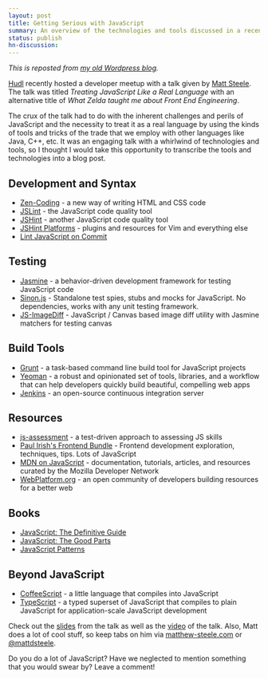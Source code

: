 ```yaml
---
layout: post
title: Getting Serious with JavaScript
summary: An overview of the technologies and tools discussed in a recent developer meetup in Lincoln, NE
status: publish
hn-discussion:
---
```


*This is reposted from [my old Wordpress blog](http://joshbranchaud.wordpress.com/2012/12/08/getting-serious-with-javascript/).*

[Hudl](http://www.hudl.com/) recently hosted a developer meetup with a talk
given by [Matt Steele](http://matthewsteele.wordpress.com/). The talk was
titled *Treating JavaScript Like a Real Language* with an alternative title of
*What Zelda taught me about Front End Engineering*.

The crux of the talk had to do with the inherent challenges and perils of
JavaScript and the necessity to treat it as a real language by using the kinds
of tools and tricks of the trade that we employ with other languages like Java,
C++, etc. It was an engaging talk with a whirlwind of technologies and tools,
so I thought I would take this opportunity to transcribe the tools and 
technologies into a blog post.

Development and Syntax
----------------------

- [Zen-Coding](http://code.google.com/p/zen-coding/) - a new way of writing
HTML and CSS code
- [JSLint](http://www.jslint.com/) - the JavaScript code quality tool
- [JSHint](http://www.jshint.com/) - another JavaScript code quality tool
- [JSHint Platforms](http://www.jshint.com/platforms/) - plugins and resources
for Vim and everything else
- [Lint JavaScript on Commit](http://nicknisi.com/blog/blog/2012/11/12/lint-javascript-on-commit/)

Testing
-------

- [Jasmine](http://pivotal.github.com/jasmine/) -
a behavior-driven development framework for testing JavaScript code
- [Sinon.js](http://sinonjs.org/) - Standalone test spies, stubs and mocks
for JavaScript. No dependencies, works with any unit testing framework.
- [JS-ImageDiff](https://github.com/HumbleSoftware/js-imagediff) - 
JavaScript / Canvas based image diff utility with Jasmine matchers for testing
canvas

Build Tools
-----------

- [Grunt](http://gruntjs.com/) - a task-based command line build tool for
JavaScript projects
- [Yeoman](http://yeoman.io/) - a robust and opinionated set of tools,
libraries, and a workflow that can help developers quickly build beautiful,
compelling web apps
- [Jenkins](http://jenkins-ci.org/) - an open-source continuous integration
server

Resources
---------

- [js-assessment](https://github.com/rmurphey/js-assessment) - 
a test-driven approach to assessing JS skills
- [Paul Irish's Frontend Bundle](http://www.google.com/reader/bundle/user/11165870484951445324/bundle/frontend) - 
Frontend development exploration, techniques, tips. Lots of JavaScript
- [MDN on JavaScript](https://developer.mozilla.org/en-US/docs/JavaScript) - 
documentation, tutorials, articles, and resources curated by the Mozilla
Developer Network
- [WebPlatform.org](http://www.webplatform.org/) - 
an open community of developers building resources for a better web

Books
-----

- [JavaScript: The Definitive Guide](http://www.amazon.com/JavaScript-Definitive-Guide-David-Flanagan/dp/0596000480)
- [JavaScript: The Good Parts](http://www.amazon.com/JavaScript-Good-Parts-Douglas-Crockford/dp/0596517742)
- [JavaScript Patterns](http://www.amazon.com/JavaScript-Patterns-Stoyan-Stefanov/dp/0596806752)

Beyond JavaScript
-----------------

- [CoffeeScript](http://coffeescript.org/) - a little language that compiles
into JavaScript
- [TypeScript](http://www.typescriptlang.org/) - a typed superset of JavaScript
that compiles to plain JavaScript for application-scale JavaScript development

Check out the [slides](https://speakerdeck.com/mattdsteele/what-zelda-taught-me-about-front-end-engineering)
from the talk as well as the [video](http://vimeo.com/54993676) of the talk.
Also, Matt does a lot of cool stuff, so keep tabs on him via
[matthew-steele.com](http://matthew-steele.com) or
[@mattdsteele](http://twitter.com/mattdsteele).

Do you do a lot of JavaScript? Have we neglected to mention something that you
would swear by? Leave a comment!

